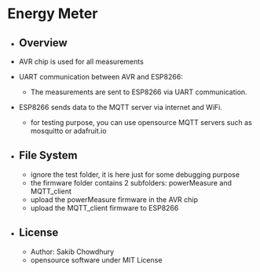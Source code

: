 # Energy Meter 
- Overview
    -
- AVR chip is used for all measurements
- UART communication between AVR and ESP8266: 
    - The measurements are sent to ESP8266 via UART communication.
- ESP8266 sends data to the MQTT server via internet and WiFi. 
    - for testing purpose, you can use opensource MQTT servers such as mosquitto or adafruit.io

- File System
    -
    - ignore the test folder, it is here just for some debugging purpose
    - the firmware folder contains 2 subfolders: powerMeasure and MQTT_client
    - upload the powerMeasure firmware in the AVR chip
    - upload the MQTT_client firmware to ESP8266

- License
    -
    - Author: Sakib Chowdhury
    - opensource software under MIT License